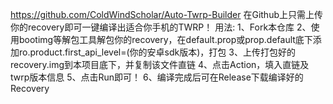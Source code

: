 https://github.com/ColdWindScholar/Auto-Twrp-Builder
在Github上只需上传你的recovery即可一键编译出适合你手机的TWRP！
用法:
1、Fork本仓库
2、使用bootimg等解包工具解包你的recovery，在default.prop或prop.default底下添加ro.product.first_api_level=(你的安卓sdk版本)，打包
3、上传打包好的recovery.img到本项目底下，并复制该文件直链
4、点击Action，填入直链及twrp版本信息
5、点击Run即可！
6、编译完成后可在Release下载编译好的Recovery